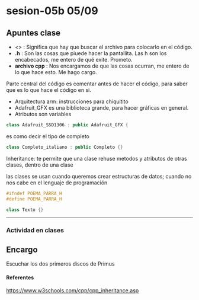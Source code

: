 # sesion-05b 05/09

## Apuntes clase

- *<>* : Significa que hay que buscar el archivo para colocarlo en el código.
- **.h** : Son las cosas que piuede hacer la pantallita. Las h son los encabecados, me entero de qué exite. Prometo.
- **archivo cpp** : Nos encargamos de que las cosas ocurran, me entero de lo que hace esto. Me hago cargo.

Parte central del código es comentar antes de hacer el código, para saber que es lo que hace el código en si.

- Arquitectura arm: instrucciones para chiquitito
- Adafruit_GFX es una biblioteca grande, para hacer gráficas en general.
- Atributos son variables

 ```cpp
class Adafruit_SSD1306 : public Adafruit_GFX {
 ```

es como decir el tipo de completo

 ```cpp
class Completo_italiano : public Completo {}
 ```

Inheritance: te permite que una clase rehuse metodos y atributos de otras clases, dentro de una clase

las clases se usan cuando queremos crear estructuras de datos; cuando no nos cabe en el lenguaje de programación

 ```cpp
#ifndef POEMA_PARRA_H
#define POEMA_PARRA_H

class Texto {}
 ```
---

### Actividad en clases

## Encargo

Escuchar los dos primeros discos de Primus

#### Referentes

<https://www.w3schools.com/cpp/cpp_inheritance.asp>
